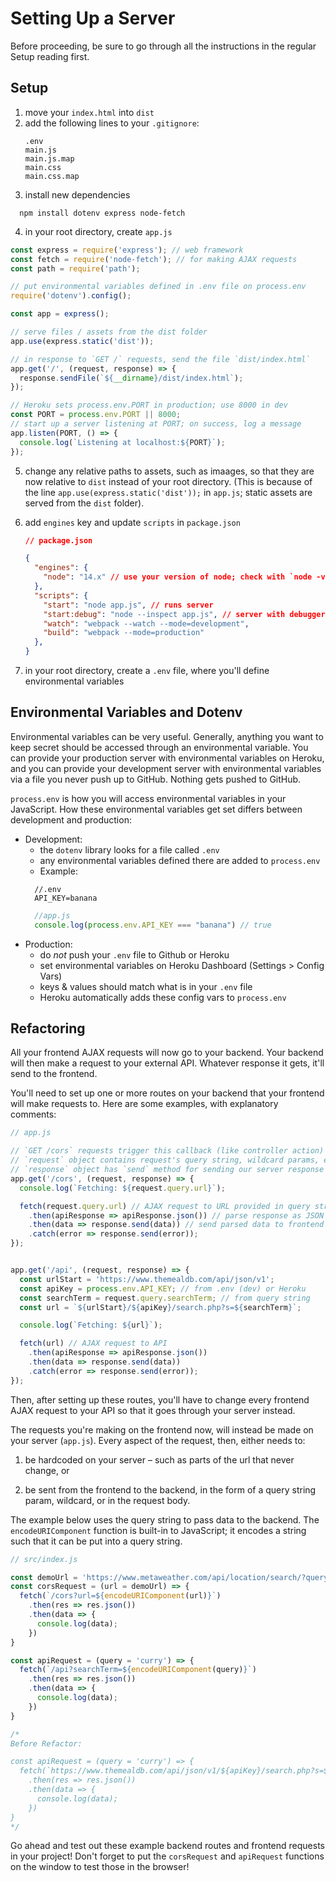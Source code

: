 # Setting Up a Server

Before proceeding, be sure to go through all the instructions in the regular
Setup reading first.

## Setup

1. move your `index.html` into `dist`
2. add the following lines to your `.gitignore`:
    ```
    .env
    main.js
    main.js.map
    main.css
    main.css.map
    ```
3. install new dependencies
  ```
    npm install dotenv express node-fetch 
  ```
4. in your root directory, create `app.js`

  ```js
  const express = require('express'); // web framework
  const fetch = require('node-fetch'); // for making AJAX requests
  const path = require('path');
  
  // put environmental variables defined in .env file on process.env
  require('dotenv').config(); 

  const app = express();

  // serve files / assets from the dist folder
  app.use(express.static('dist')); 

  // in response to `GET /` requests, send the file `dist/index.html`
  app.get('/', (request, response) => {
    response.sendFile(`${__dirname}/dist/index.html`);
  });

  // Heroku sets process.env.PORT in production; use 8000 in dev
  const PORT = process.env.PORT || 8000;
  // start up a server listening at PORT; on success, log a message
  app.listen(PORT, () => {
    console.log(`Listening at localhost:${PORT}`);
  });
  ```

5. change any relative paths to assets, such as imaages, so that they are now
relative to `dist` instead of your root directory. (This is because of the line
`app.use(express.static('dist'));` in `app.js`; static assets are served from
the `dist` folder).

6. add `engines` key and update `scripts` in `package.json`

    ```json
    // package.json

    {
      "engines": {
        "node": "14.x" // use your version of node; check with `node -v`
      },
      "scripts": {
        "start": "node app.js", // runs server
        "start:debug": "node --inspect app.js", // server with debuggers 
        "watch": "webpack --watch --mode=development",
        "build": "webpack --mode=production"
      },
    }
    ```

7. in your root directory, create a `.env` file, where you'll define 
environmental variables

## Environmental Variables and Dotenv

Environmental variables can be very useful. Generally, anything you want to keep
secret should be accessed through an environmental variable. You can provide
your production server with environmental variables on Heroku, and you can
provide your development server with environmental variables via a file you
never push up to GitHub. Nothing gets pushed to GitHub.

`process.env` is how you will access environmental variables in your JavaScript.
How these environmental variables get set differs between development and 
production:

* Development: 
  - the `dotenv` library looks for a file called `.env`
  - any environmental variables defined there are added to `process.env`
  - Example:
  ```
    //.env
    API_KEY=banana
  ```
  ```js
    //app.js
    console.log(process.env.API_KEY === "banana") // true
  ```
* Production:
  - do *not* push your `.env` file to Github or Heroku
  - set environmental variables on Heroku Dashboard (Settings > Config Vars)
  - keys & values should match what is in your `.env` file
  - Heroku automatically adds these config vars to `process.env`

## Refactoring

All your frontend AJAX requests will now go to your backend. Your backend will
then make a request to your external API. Whatever response it gets, it'll send
to the frontend. 

You'll need to set up one or more routes on your backend that your frontend
will make requests to. Here are some examples, with explanatory comments:

```js
// app.js

// `GET /cors` requests trigger this callback (like controller action)
// `request` object contains request's query string, wildcard params, etc
// `response` object has `send` method for sending our server response
app.get('/cors', (request, response) => {
  console.log(`Fetching: ${request.query.url}`);

  fetch(request.query.url) // AJAX request to URL provided in query string
    .then(apiResponse => apiResponse.json()) // parse response as JSON
    .then(data => response.send(data)) // send parsed data to frontend
    .catch(error => response.send(error));
});


app.get('/api', (request, response) => {
  const urlStart = 'https://www.themealdb.com/api/json/v1';
  const apiKey = process.env.API_KEY; // from .env (dev) or Heroku
  const searchTerm = request.query.searchTerm; // from query string
  const url = `${urlStart}/${apiKey}/search.php?s=${searchTerm}`;

  console.log(`Fetching: ${url}`);

  fetch(url) // AJAX request to API
    .then(apiResponse => apiResponse.json())
    .then(data => response.send(data))
    .catch(error => response.send(error));
});
```

Then, after setting up these routes, you'll have to change every frontend AJAX
request to your API so that it goes through your server instead.

The requests you're making on the frontend now, will instead be made on your 
server (`app.js`). Every aspect of the request, then, either needs to:

1. be hardcoded on your server – such as parts of the url that never change, or

2. be sent from the frontend to the backend, in the form of a query string
param, wildcard, or in the request body. 

The example below uses the query string to pass data to the backend. The
`encodeURIComponent` function is built-in to JavaScript; it encodes a string
such that it can be put into a query string. 

```js
// src/index.js

const demoUrl = 'https://www.metaweather.com/api/location/search/?query=san';
const corsRequest = (url = demoUrl) => {
  fetch(`/cors?url=${encodeURIComponent(url)}`)
    .then(res => res.json())
    .then(data => {
      console.log(data);
    })
}

const apiRequest = (query = 'curry') => {
  fetch(`/api?searchTerm=${encodeURIComponent(query)}`)
    .then(res => res.json())
    .then(data => {
      console.log(data);
    })
}

/* 
Before Refactor:

const apiRequest = (query = 'curry') => { 
  fetch(`https://www.themealdb.com/api/json/v1/${apiKey}/search.php?s=${query}`)
    .then(res => res.json())
    .then(data => {
      console.log(data);
    })
}
*/
```

Go ahead and test out these example backend routes and frontend requests in your 
project! Don't forget to put the `corsRequest` and `apiRequest` functions on the 
window to test those in the browser!
